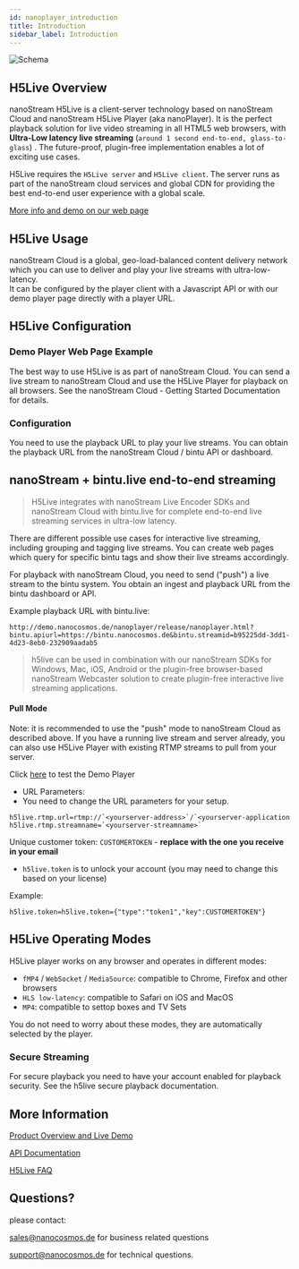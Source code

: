 ```yaml
---
id: nanoplayer_introduction
title: Introduction
sidebar_label: Introduction
---
```

![Schema](https://www.nanocosmos.de/blog/wp-content/uploads/H5Live-Schema.png?direct&600)

## H5Live Overview

nanoStream H5Live is a client-server technology based on nanoStream Cloud and nanoStream H5Live Player (aka nanoPlayer). It is the perfect playback solution for live video streaming in all HTML5 web browsers, with  **Ultra-Low latency live streaming** (`around 1 second end-to-end, glass-to-glass`) . The future-proof, plugin-free implementation enables a lot of exciting use cases. 

H5Live requires the `H5Live server` and `H5Live client`. The server runs as part of the nanoStream cloud services and global CDN for providing the best end-to-end user experience with a global scale.

[More info and demo on our web page](https://www.nanocosmos.de/h5live)

## H5Live Usage

nanoStream Cloud is a global, geo-load-balanced content delivery network which you can use to deliver and play your live streams with ultra-low-latency.  
It can be configured by the player client with a Javascript API or with our demo player page directly with a player URL.

## H5Live Configuration

### Demo Player Web Page Example

The best way to use H5Live is as part of nanoStream Cloud. You can send a live stream to nanoStream Cloud and use the H5Live Player for playback on all browsers.
See the nanoStream Cloud - Getting Started Documentation for details.

### Configuration

You need to use the playback URL to play your live streams.
You can obtain the playback URL from the nanoStream Cloud / bintu API or dashboard. 

## nanoStream + bintu.live end-to-end streaming

>H5Live integrates with nanoStream Live Encoder SDKs and nanoStream Cloud with bintu.live for complete end-to-end live streaming services in ultra-low latency.

There are different possible use cases for interactive live streaming, including grouping and tagging live streams. You can create web pages which query for specific bintu tags and show their live streams accordingly.

For playback with nanoStream Cloud, you need to send ("push") a live stream to the bintu system. You obtain an ingest and playback URL from the bintu dashboard or API.  

Example playback URL with bintu.live:

```
http://demo.nanocosmos.de/nanoplayer/release/nanoplayer.html?bintu.apiurl=https://bintu.nanocosmos.de&bintu.streamid=b95225dd-3dd1-4d23-8eb0-232909aadab5
```

>h5live can be used in combination with our nanoStream SDKs for Windows, Mac, iOS, Android or the plugin-free browser-based nanoStream Webcaster solution to create plugin-free interactive live streaming applications.

#### Pull Mode

Note: it is recommended to use the "push" mode to nanoStream Cloud as described above.
If you have a running live stream and server already, you can also use H5Live Player with existing RTMP streams to pull from your server.  

Click [here](http://demo.nanocosmos.de/nanoplayer/release/nanoplayer.html?h5live.token=%7B%22type%22:%22token1%22,%22key%22:CUSTOMERTOKEN123%22%7D&h5live.rtmp.url=rtmp://streaming.server.com/live&h5live.rtmp.streamname=myStreamName) to test the Demo Player

- URL Parameters:
 - You need to change the URL parameters for your setup.

```
h5live.rtmp.url=rtmp://`<yourserver-address>`/`<yourserver-application
h5live.rtmp.streamname=`<yourserver-streamname>`
```

  Unique customer token: `CUSTOMERTOKEN` - **replace with the one you receive in your email**

 - `h5live.token` is to unlock your account (you may need to change this based on your license)

Example: 
```
h5live.token=h5live.token={"type":"token1","key":CUSTOMERTOKEN"}
```

## H5Live Operating Modes

H5Live player works on any browser and operates in different modes:

- `fMP4` / `WebSocket` / `MediaSource`: compatible to Chrome, Firefox and other browsers
- `HLS low-latency`: compatible to Safari on iOS and MacOS
- `MP4`: compatible to settop boxes and TV Sets

You do not need to worry about these modes, they are automatically selected by the player.



### Secure Streaming

For secure playback you need to have your account enabled for playback security. See the h5live secure playback documentation.


## More Information
[Product Overview and Live Demo](https://www.nanocosmos.de/h5live)

[API Documentation](../nanoplayer_api)

[H5Live FAQ](../../faq/faq_streaming)

## Questions? 
please contact:

[sales@nanocosmos.de](mailto:sales@nanocosmos.de) for business related questions

[support@nanocosmos.de](mailto:support@nanocosmos.de) for technical questions.